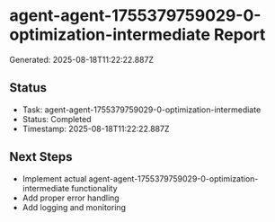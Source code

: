 # agent-agent-1755379759029-0-optimization-intermediate Report

Generated: 2025-08-18T11:22:22.887Z

## Status
- Task: agent-agent-1755379759029-0-optimization-intermediate
- Status: Completed
- Timestamp: 2025-08-18T11:22:22.887Z

## Next Steps
- Implement actual agent-agent-1755379759029-0-optimization-intermediate functionality
- Add proper error handling
- Add logging and monitoring
